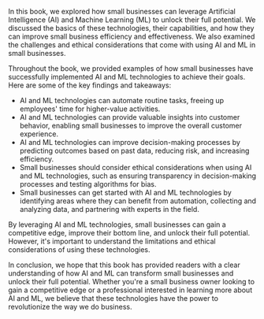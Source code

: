 
In this book, we explored how small businesses can leverage Artificial Intelligence (AI) and Machine Learning (ML) to unlock their full potential. We discussed the basics of these technologies, their capabilities, and how they can improve small business efficiency and effectiveness. We also examined the challenges and ethical considerations that come with using AI and ML in small businesses.

Throughout the book, we provided examples of how small businesses have successfully implemented AI and ML technologies to achieve their goals. Here are some of the key findings and takeaways:

* AI and ML technologies can automate routine tasks, freeing up employees' time for higher-value activities.
* AI and ML technologies can provide valuable insights into customer behavior, enabling small businesses to improve the overall customer experience.
* AI and ML technologies can improve decision-making processes by predicting outcomes based on past data, reducing risk, and increasing efficiency.
* Small businesses should consider ethical considerations when using AI and ML technologies, such as ensuring transparency in decision-making processes and testing algorithms for bias.
* Small businesses can get started with AI and ML technologies by identifying areas where they can benefit from automation, collecting and analyzing data, and partnering with experts in the field.

By leveraging AI and ML technologies, small businesses can gain a competitive edge, improve their bottom line, and unlock their full potential. However, it's important to understand the limitations and ethical considerations of using these technologies.

In conclusion, we hope that this book has provided readers with a clear understanding of how AI and ML can transform small businesses and unlock their full potential. Whether you're a small business owner looking to gain a competitive edge or a professional interested in learning more about AI and ML, we believe that these technologies have the power to revolutionize the way we do business.
